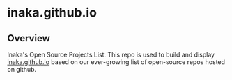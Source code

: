 # inaka.github.io

## Overview
Inaka's Open Source Projects List. This repo is used to build and display [inaka.github.io](http://inaka.github.io) based on our ever-growing list of open-source repos hosted on github.
